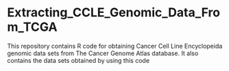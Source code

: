 # Extracting_CCLE_Genomic_Data_From_TCGA
This repository contains R code for obtaining Cancer Cell Line Encyclopeida genomic data sets from The Cancer Genome Atlas database.  It also contains the data sets obtained by using this code
